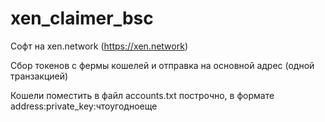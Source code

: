 # xen_claimer_bsc

Софт на xen.network (https://xen.network)

Сбор токенов с фермы кошелей и отправка на основной адрес (одной транзакцией)

Кошели поместить в файл accounts.txt построчно, в формате address:private_key:чтоугодноеще
